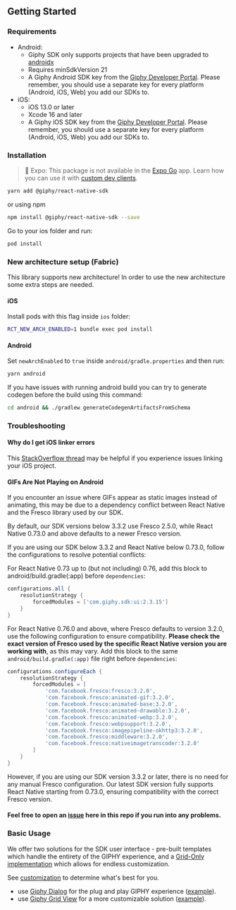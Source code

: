 ## Getting Started

### Requirements

- Android:
  - Giphy SDK only supports projects that have been upgraded
    to [androidx](https://developer.android.com/jetpack/androidx/)
  - Requires minSdkVersion 21
  - A Giphy Android SDK key from the [Giphy Developer Portal](https://developers.giphy.com/dashboard/?create=true).
    Please remember, you should use a separate key for every platform (Android, iOS, Web) you add our SDKs to.
- iOS:
  - iOS 13.0 or later
  - Xcode 16 and later
  - A Giphy iOS SDK key from the [Giphy Developer Portal](https://developers.giphy.com/dashboard/?create=true).
    Please remember, you should use a separate key for every platform (Android, iOS, Web) you add our SDKs to.

### Installation

> 🚨 Expo: This package is not available in the [Expo Go](https://expo.io/client) app. Learn how you can use it
> with [custom dev clients](./expo-integration.md).

```bash
yarn add @giphy/react-native-sdk
```

or using npm

```bash
npm install @giphy/react-native-sdk --save
```

Go to your ios folder and run:

```bash
pod install
```

### New architecture setup (Fabric)

This library supports new architecture!
In order to use the new architecture some extra steps are needed.

#### iOS

Install pods with this flag inside `ios` folder:

```sh
RCT_NEW_ARCH_ENABLED=1 bundle exec pod install
```

#### Android

Set `newArchEnabled` to `true` inside `android/gradle.properties` and then run:

```sh
yarn android
```

If you have issues with running android build you can try to generate codegen before the build using this command:

```sh
cd android && ./gradlew generateCodegenArtifactsFromSchema
```

### Troubleshooting

#### Why do I get iOS linker errors
This [StackOverflow thread](https://stackoverflow.com/questions/52536380/why-linker-link-static-libraries-with-errors-ios)
may be helpful if you experience issues linking your iOS project.

#### GIFs Are Not Playing on Android
If you encounter an issue where GIFs appear as static images instead of animating, this may be due to a dependency conflict between 
React Native and the Fresco library used by our SDK.

By default, our SDK versions below 3.3.2 use Fresco 2.5.0, while React Native 0.73.0 and above defaults to a newer Fresco version.

If you are using our SDK below 3.3.2 and React Native below 0.73.0, follow the configurations to resolve potential conflicts:

For React Native 0.73 up to (but not including) 0.76, add this block to android/build.gradle(:app) before `dependencies`: 
```gradle
configurations.all {
    resolutionStrategy {
        forcedModules = ['com.giphy.sdk:ui:2.3.15']
    }
}
```

For React Native 0.76.0 and above, where Fresco defaults to version 3.2.0, use the following configuration to ensure compatibility. 
**Please check the exact version of Fresco used by the specific React Native version you are working with**, as this may vary. 
Add this block to the same `android/build.gradle(:app)` file right before `dependencies`:

```gradle
configurations.configureEach {
    resolutionStrategy {
        forcedModules = [
            'com.facebook.fresco:fresco:3.2.0',
            'com.facebook.fresco:animated-gif:3.2.0',
            'com.facebook.fresco:animated-base:3.2.0',
            'com.facebook.fresco:animated-drawable:3.2.0',
            'com.facebook.fresco:animated-webp:3.2.0',
            'com.facebook.fresco:webpsupport:3.2.0',
            'com.facebook.fresco:imagepipeline-okhttp3:3.2.0',
            'com.facebook.fresco:middleware:3.2.0',
            'com.facebook.fresco:nativeimagetranscoder:3.2.0'
        ]
    }
}
```

However, if you are using our SDK version 3.3.2 or later, there is no need for any manual Fresco configuration. Our latest SDK version fully supports React Native starting from 0.73.0, ensuring compatibility with the correct Fresco version.

#### Feel free to open an [issue](https://github.com/Giphy/giphy-react-native-sdk/issues) here in this repo if you run into any problems.

### Basic Usage

We offer two solutions for the SDK user interface - pre-built templates which handle the entirety of the GIPHY
experience, and a [Grid-Only implementation](https://developers.giphy.com/docs/sdk#grid) which allows for endless
customization.

See [customization](https://developers.giphy.com/docs/sdk#grid) to determine what's best for you.

- use [Giphy Dialog](api.md#giphydialog) for the plug and play GIPHY experience ([example](api.md#example-2)).
- use [Giphy Grid View](api.md#giphygridview) for a more customizable solution ([example](api.md#example-3)).
